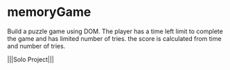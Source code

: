 # memoryGame
Build a puzzle game using DOM.
The player has a time left limit to complete the game and has limited number of tries.
the score is calculated from time and number of tries.

|||Solo Project|||
